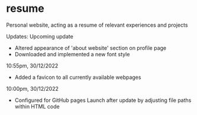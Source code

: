 # resume
Personal website, acting as a resume of relevant experiences and projects

Updates:
  Upcoming update
  - Altered appearance of 'about website' section on profile page
  - Downloaded and implemented a new font style

  10:55pm, 30/12/2022
  - Added a favicon to all currently available webpages

  10:00pm, 30/12/2022
  - Configured for GitHub pages Launch after update by adjusting file paths within HTML code
